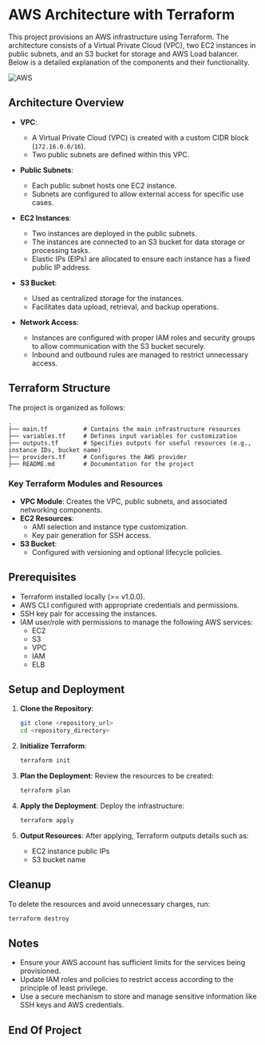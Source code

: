 
# AWS Architecture with Terraform

This project provisions an AWS infrastructure using Terraform. The architecture consists of a Virtual Private Cloud (VPC), two EC2 instances in public subnets, and an S3 bucket for storage and AWS Load balancer. Below is a detailed explanation of the components and their functionality.

![AWS](./Images/InfraArchitecture.png)

## Architecture Overview

- **VPC**:
  - A Virtual Private Cloud (VPC) is created with a custom CIDR block (`172.16.0.0/16`).
  - Two public subnets are defined within this VPC.

- **Public Subnets**:
  - Each public subnet hosts one EC2 instance.
  - Subnets are configured to allow external access for specific use cases.

- **EC2 Instances**:
  - Two instances are deployed in the public subnets.
  - The instances are connected to an S3 bucket for data storage or processing tasks.
  - Elastic IPs (EIPs) are allocated to ensure each instance has a fixed public IP address.

- **S3 Bucket**:
  - Used as centralized storage for the instances.
  - Facilitates data upload, retrieval, and backup operations.

- **Network Access**:
  - Instances are configured with proper IAM roles and security groups to allow communication with the S3 bucket securely.
  - Inbound and outbound rules are managed to restrict unnecessary access.

## Terraform Structure

The project is organized as follows:

```
.
├── main.tf          # Contains the main infrastructure resources
├── variables.tf     # Defines input variables for customization
├── outputs.tf       # Specifies outputs for useful resources (e.g., instance IDs, bucket name)
├── providers.tf     # Configures the AWS provider
├── README.md        # Documentation for the project
```

### Key Terraform Modules and Resources

- **VPC Module**: Creates the VPC, public subnets, and associated networking components.
- **EC2 Resources**:
  - AMI selection and instance type customization.
  - Key pair generation for SSH access.
- **S3 Bucket**:
  - Configured with versioning and optional lifecycle policies.

## Prerequisites

- Terraform installed locally (>= v1.0.0).
- AWS CLI configured with appropriate credentials and permissions.
- SSH key pair for accessing the instances.
- IAM user/role with permissions to manage the following AWS services:
  - EC2
  - S3
  - VPC
  - IAM
  - ELB

## Setup and Deployment

1. **Clone the Repository**:
   ```bash
   git clone <repository_url>
   cd <repository_directory>
   ```

2. **Initialize Terraform**:
   ```bash
   terraform init
   ```

3. **Plan the Deployment**:
   Review the resources to be created:
   ```bash
   terraform plan
   ```

4. **Apply the Deployment**:
   Deploy the infrastructure:
   ```bash
   terraform apply
   ```

5. **Output Resources**:
   After applying, Terraform outputs details such as:
   - EC2 instance public IPs
   - S3 bucket name

## Cleanup

To delete the resources and avoid unnecessary charges, run:
```bash
terraform destroy
```

## Notes

- Ensure your AWS account has sufficient limits for the services being provisioned.
- Update IAM roles and policies to restrict access according to the principle of least privilege.
- Use a secure mechanism to store and manage sensitive information like SSH keys and AWS credentials.

## End Of Project